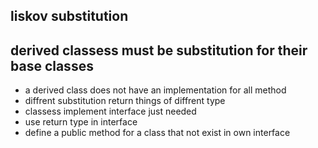 ## liskov substitution 
## derived classess must be substitution for their base classes

* a derived class does not have an implementation for all method
* diffrent substitution return things of diffrent type
* classess implement interface just needed 
* use return type in interface
* define a public method for a class that not exist in own interface